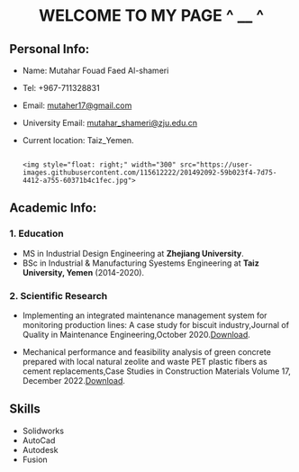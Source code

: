 <h1 align = center> WELCOME TO MY PAGE ^ __ ^</h1>

## Personal Info:    

- Name: Mutahar Fouad Faed Al-shameri 
- Tel: +967-711328831
- Email: mutaher17@gmail.com
- University Email: mutahar_shameri@zju.edu.cn
- Current location: Taiz_Yemen.

                                                                                                           <img style="float: right;" width="300" src="https://user-images.githubusercontent.com/115612222/201492092-59b023f4-7d75-4412-a755-60371b4c1fec.jpg">


 ## Academic Info:
 ### 1. Education
- MS in Industrial Design Engineering at **Zhejiang University**.
- BSc in Industrial & Manufacturing Syestems Engineering at **Taiz University, Yemen** (2014-2020).

###  2. Scientific Research
- Implementing an integrated maintenance management system for monitoring production lines: A case study for biscuit industry,Journal of Quality in Maintenance Engineering,October 2020.[Download](https://doi.org/10.1108/JQME-06-2020-0049).
    
- Mechanical performance and feasibility analysis of green concrete prepared with local natural zeolite and waste PET plastic fibers as cement replacements,Case Studies in Construction Materials Volume 17, December 2022.[Download](https://doi.org/10.1016/j.cscm.2022.e01256).


## Skills
 - Solidworks 
 - AutoCad
 - Autodesk
 - Fusion
> 
